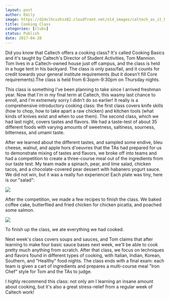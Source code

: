 ```yaml
---
layout: post
author: Emily
image: https://d24slhcvzhzz82.cloudfront.net/old_images/caltech_as_it_happens/6a0105349b8251970b01bb0990abf4970d.jpg
title: Cooking Class
categories: [clubs]
status: Publish
date: 2017-04-28
---
```



Did you know that Caltech offers a cooking class? It's called Cooking Basics and it's taught by Caltech's Director of Student Activities, Tom Mannion. Tom lives in a Caltech-owned house just off campus, and the class is held in a huge tent in his backyard. The class is only pass/fail, and it counts for credit towards your general institute requirements (but it doesn't fill Core requirements).The class is held from 6:3opm-9:30pm on Thursday nights.

This class is something I've been planning to take since I arrived freshman year. Now that I'm in my final term at Caltech, this wasmy last chance to enroll, and I'm extremely sorry I didn't do so earlier! It really is a comprehensive introductory cooking class: the first class covers knife skills (how to chop, how to take apart a raw chicken) and kitchen tools (what kinds of knives exist and when to use them). The second class, which we had last night, covers tastes and flavors. We had a taste-test of about 35 different foods with varying amounts of sweetness, saltiness, sourness, bitterness, and umami taste.

After we learned about the different tastes, and sampled some endive, bleu cheese, walnut, and apple hors d'oeuvres that the TAs had prepared for us to demonstrate mixing of tastes and flavors, we broke off into teams and had a competition to create a three-course meal out of the ingredients from our taste test. My team made a spinach, pear, and lime salad, chicken tacos, and a chocolate-covered pear dessert with habanero yogurt sauce. We did not win, but it was a really fun experience! Each plate was tiny, here is our "salad":

![](https://d24slhcvzhzz82.cloudfront.net/old_images/caltech_as_it_happens/6a0105349b8251970b01b8d277f058970c.jpg)

After the competition, we made a few recipes to finish the class. We baked coffee cake, butterflied and fried chicken for chicken picatta, and poached some salmon.


![](https://d24slhcvzhzz82.cloudfront.net/old_images/caltech_as_it_happens/6a0105349b8251970b01b8d277f022970c.jpg)

To finish up the class, we ate everything we had cooked.

Next week's class covers soups and sauces, and Tom claims that after learning to make four basic sauce bases next week, we'll be able to cook pretty much anything from scratch. After that class, we focus on techniques and flavors found in different types of cooking, with Italian, Indian, Korean, Southern, and "Healthy" food nights. The class ends with a final exam: each team is given a cart of ingredients and prepares a multi-course meal "Iron Chef" style for Tom and the TAs to judge.

I highly recommend this class: not only am I learning an insane amount about cooking, but it's also a great stress-relief from a regular week of Caltech work!
